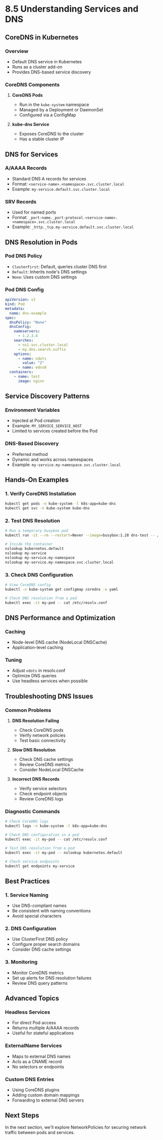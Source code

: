 # 8.5 Understanding Services and DNS

## CoreDNS in Kubernetes

### Overview
- Default DNS service in Kubernetes
- Runs as a cluster add-on
- Provides DNS-based service discovery

### CoreDNS Components
1. **CoreDNS Pods**
   - Run in the `kube-system` namespace
   - Managed by a Deployment or DaemonSet
   - Configured via a ConfigMap

2. **kube-dns Service**
   - Exposes CoreDNS to the cluster
   - Has a stable cluster IP

## DNS for Services

### A/AAAA Records
- Standard DNS A records for services
- Format: `<service-name>.<namespace>.svc.cluster.local`
- Example: `my-service.default.svc.cluster.local`

### SRV Records
- Used for named ports
- Format: `_port-name._port-protocol.<service-name>.<namespace>.svc.cluster.local`
- Example: `_http._tcp.my-service.default.svc.cluster.local`

## DNS Resolution in Pods

### Pod DNS Policy
- `ClusterFirst`: Default, queries cluster DNS first
- `Default`: Inherits node's DNS settings
- `None`: Uses custom DNS settings

### Pod DNS Config
```yaml
apiVersion: v1
kind: Pod
metadata:
  name: dns-example
spec:
  dnsPolicy: "None"
  dnsConfig:
    nameservers:
      - 1.2.3.4
    searches:
      - ns1.svc.cluster.local
      - my.dns.search.suffix
    options:
      - name: ndots
        value: "2"
      - name: edns0
  containers:
    - name: test
      image: nginx
```

## Service Discovery Patterns

### Environment Variables
- Injected at Pod creation
- Example: `MY_SERVICE_SERVICE_HOST`
- Limited to services created before the Pod

### DNS-Based Discovery
- Preferred method
- Dynamic and works across namespaces
- Example: `my-service.my-namespace.svc.cluster.local`

## Hands-On Examples

### 1. Verify CoreDNS Installation
```bash
kubectl get pods -n kube-system -l k8s-app=kube-dns
kubectl get svc -n kube-system kube-dns
```

### 2. Test DNS Resolution
```bash
# Run a temporary busybox pod
kubectl run -it --rm --restart=Never --image=busybox:1.28 dns-test -- /bin/sh

# Inside the container
nslookup kubernetes.default
nslookup my-service
nslookup my-service.my-namespace
nslookup my-service.my-namespace.svc.cluster.local
```

### 3. Check DNS Configuration
```bash
# View CoreDNS config
kubectl -n kube-system get configmap coredns -o yaml

# Check DNS resolution from a pod
kubectl exec -it my-pod -- cat /etc/resolv.conf
```

## DNS Performance and Optimization

### Caching
- Node-level DNS cache (NodeLocal DNSCache)
- Application-level caching

### Tuning
- Adjust `ndots` in resolv.conf
- Optimize DNS queries
- Use headless services when possible

## Troubleshooting DNS Issues

### Common Problems
1. **DNS Resolution Failing**
   - Check CoreDNS pods
   - Verify network policies
   - Test basic connectivity

2. **Slow DNS Resolution**
   - Check DNS cache settings
   - Review CoreDNS metrics
   - Consider NodeLocal DNSCache

3. **Incorrect DNS Records**
   - Verify service selectors
   - Check endpoint objects
   - Review CoreDNS logs

### Diagnostic Commands
```bash
# Check CoreDNS logs
kubectl logs -n kube-system -l k8s-app=kube-dns

# Check DNS configuration in a pod
kubectl exec -it my-pod -- cat /etc/resolv.conf

# Test DNS resolution from a pod
kubectl exec -it my-pod -- nslookup kubernetes.default

# Check service endpoints
kubectl get endpoints my-service
```

## Best Practices

### 1. Service Naming
- Use DNS-compliant names
- Be consistent with naming conventions
- Avoid special characters

### 2. DNS Configuration
- Use ClusterFirst DNS policy
- Configure proper search domains
- Consider DNS cache settings

### 3. Monitoring
- Monitor CoreDNS metrics
- Set up alerts for DNS resolution failures
- Review DNS query patterns

## Advanced Topics

### Headless Services
- For direct Pod access
- Returns multiple A/AAAA records
- Useful for stateful applications

### ExternalName Services
- Maps to external DNS names
- Acts as a CNAME record
- No selectors or endpoints

### Custom DNS Entries
- Using CoreDNS plugins
- Adding custom domain mappings
- Forwarding to external DNS servers

## Next Steps
In the next section, we'll explore NetworkPolicies for securing network traffic between pods and services.
